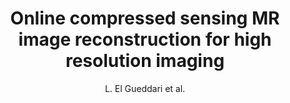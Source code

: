 ---
cat: metric
subcat: metric
bestof: false
author: L. El Gueddari et al.
title: Online compressed sensing MR image reconstruction for high resolution imaging
year: 2019
type: inproceedings
booktitle: Proceedings of the International Society for Magnetic Resonance in Medicine
---